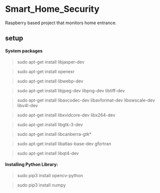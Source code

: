 # Smart_Home_Security
Raspberry based project that monitors home entrance.

## setup
#### System packages
> sudo apt-get install libjasper-dev

> sudo apt-get install openexr

> sudo apt-get install libwebp-dev

> sudo apt-get install libjpeg-dev libpng-dev libtiff-dev

> sudo apt-get install libavcodec-dev libavformat-dev libswscale-dev libv4l-dev

> sudo apt-get install libxvidcore-dev libx264-dev

> sudo apt-get install libgtk-3-dev

> sudo apt-get install libcanberra-gtk*

> sudo apt-get install libatlas-base-dev gfortran

> sudo apt-get install libqt4-dev

#### Installing Python Library:
> sudo pip3 install opencv-python

> sudo pip3 install numpy
